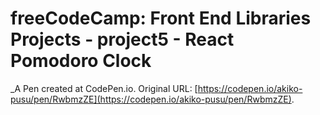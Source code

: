 # freeCodeCamp: Front End Libraries Projects - project5 - React Pomodoro Clock
 _A Pen created at CodePen.io. Original URL: [https://codepen.io/akiko-pusu/pen/RwbmzZE](https://codepen.io/akiko-pusu/pen/RwbmzZE).

 